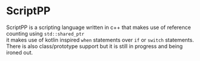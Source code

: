# ScriptPP

ScriptPP is a scripting language written in c++ that makes use of reference counting using `std::shared_ptr` <br>it makes use of kotlin inspired `when` statements over `if` or `switch` statements. There is also class/prototype support but it is still in progress and being ironed out.

